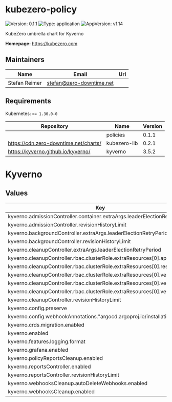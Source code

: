 # kubezero-policy

![Version: 0.1.1](https://img.shields.io/badge/Version-0.1.1-informational?style=flat-square) ![Type: application](https://img.shields.io/badge/Type-application-informational?style=flat-square) ![AppVersion: v1.14](https://img.shields.io/badge/AppVersion-v1.14-informational?style=flat-square)

KubeZero umbrella chart for Kyverno

**Homepage:** <https://kubezero.com>

## Maintainers

| Name | Email | Url |
| ---- | ------ | --- |
| Stefan Reimer | <stefan@zero-downtime.net> |  |

## Requirements

Kubernetes: `>= 1.30.0-0`

| Repository | Name | Version |
|------------|------|---------|
|  | policies | 0.1.1 |
| https://cdn.zero-downtime.net/charts/ | kubezero-lib | 0.2.1 |
| https://kyverno.github.io/kyverno/ | kyverno | 3.5.2 |

# Kyverno

## Values

| Key | Type | Default | Description |
|-----|------|---------|-------------|
| kyverno.admissionController.container.extraArgs.leaderElectionRetryPeriod | string | `"30s"` |  |
| kyverno.admissionController.revisionHistoryLimit | int | `2` |  |
| kyverno.backgroundController.extraArgs.leaderElectionRetryPeriod | string | `"30s"` |  |
| kyverno.backgroundController.revisionHistoryLimit | int | `2` |  |
| kyverno.cleanupController.extraArgs.leaderElectionRetryPeriod | string | `"30s"` |  |
| kyverno.cleanupController.rbac.clusterRole.extraResources[0].apiGroups[0] | string | `"postgresql.cnpg.io"` |  |
| kyverno.cleanupController.rbac.clusterRole.extraResources[0].resources[0] | string | `"backups"` |  |
| kyverno.cleanupController.rbac.clusterRole.extraResources[0].verbs[0] | string | `"delete"` |  |
| kyverno.cleanupController.rbac.clusterRole.extraResources[0].verbs[1] | string | `"list"` |  |
| kyverno.cleanupController.rbac.clusterRole.extraResources[0].verbs[2] | string | `"watch"` |  |
| kyverno.cleanupController.revisionHistoryLimit | int | `2` |  |
| kyverno.config.preserve | bool | `false` |  |
| kyverno.config.webhookAnnotations."argocd.argoproj.io/installation-id" | string | `"KubeZero-ArgoCD"` |  |
| kyverno.crds.migration.enabled | bool | `false` |  |
| kyverno.enabled | bool | `false` |  |
| kyverno.features.logging.format | string | `"json"` |  |
| kyverno.grafana.enabled | bool | `false` |  |
| kyverno.policyReportsCleanup.enabled | bool | `false` |  |
| kyverno.reportsController.enabled | bool | `false` |  |
| kyverno.reportsController.revisionHistoryLimit | int | `2` |  |
| kyverno.webhooksCleanup.autoDeleteWebhooks.enabled | bool | `true` |  |
| kyverno.webhooksCleanup.enabled | bool | `false` |  |
